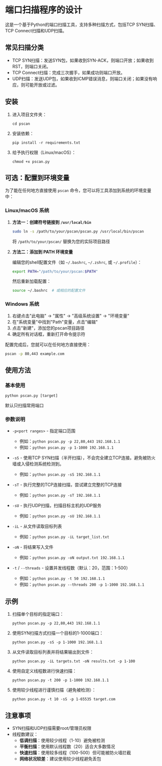 # 端口扫描程序的设计

这是一个基于Python的端口扫描工具，支持多种扫描方式，包括TCP SYN扫描、TCP Connect扫描和UDP扫描。

## 常见扫描分类

- TCP SYN扫描：发送SYN包，如果收到SYN-ACK，则端口开放；如果收到RST，则端口关闭。
- TCP Connect扫描：完成三次握手，如果成功则端口开放。
- UDP扫描：发送UDP包，如果收到ICMP错误消息，则端口关闭；如果没有响应，则可能开放或过滤。

## 安装

1. 进入项目文件夹：
   ```
   cd pscan
   ```

2. 安装依赖：
   ```
   pip install -r requirements.txt
   ```

3. 给予执行权限（Linux/macOS）：
   ```
   chmod +x pscan.py
   ```

## 可选：配置到环境变量

为了能在任何地方直接使用 `pscan` 命令，您可以将工具添加到系统的环境变量中：

### Linux/macOS 系统

1. **方法一：创建符号链接到 `/usr/local/bin`**
   ```bash
   sudo ln -s /path/to/your/pscan/pscan.py /usr/local/bin/pscan
   ```
   将 `/path/to/your/pscan/` 替换为您的实际项目路径

2. **方法二：添加到 PATH 环境变量**
   
   编辑您的shell配置文件（如 `~/.bashrc`, `~/.zshrc`, 或 `~/.profile`）：
   ```bash
   export PATH="/path/to/your/pscan:$PATH"
   ```
   然后重新加载配置：
   ```bash
   source ~/.bashrc  # 或相应的配置文件
   ```

### Windows 系统

1. 右键点击"此电脑" → "属性" → "高级系统设置" → "环境变量"
2. 在"系统变量"中找到"Path"变量，点击"编辑"
3. 点击"新建"，添加您的pscan项目路径
4. 确定所有对话框，重新打开命令提示符

配置完成后，您就可以在任何地方直接使用：
```bash
pscan -p 80,443 example.com
```

## 使用方法

### 基本使用

```
python pscan.py [target]
```
默认只扫描常用端口
### 参数说明

- `-p<port ranges>` - 指定端口范围
  - 例如：`python pscan.py -p 22,80,443 192.168.1.1`
  - 例如：`python pscan.py -p 1-1000 192.168.1.1`

- `-sS` - 使用TCP SYN扫描（半开扫描），不会完全建立TCP连接。避免被防火墙或入侵检测系统检测到。
  - 例如：`python pscan.py -sS 192.168.1.1`

- `-sT` - 执行完整的TCP连接扫描，尝试建立完整的TCP连接
  - 例如：`python pscan.py -sT 192.168.1.1`

- `-sU` - 执行UDP扫描，扫描目标主机的UDP服务
  - 例如：`python pscan.py -sU 192.168.1.1`

- `-iL` - 从文件读取目标列表
  - 例如：`python pscan.py -iL target_list.txt`

- `-oN` - 将结果写入文件
  - 例如：`python pscan.py -oN output.txt 192.168.1.1`

- `-t` / `--threads` - 设置并发线程数（默认：20，范围：1-500）
  - 例如：`python pscan.py -t 50 192.168.1.1`
  - 例如：`python pscan.py --threads 200 -p 1-1000 192.168.1.1`

## 示例

1. 扫描单个目标的指定端口：
   ```
   python pscan.py -p 22,80,443 192.168.1.1
   ```

2. 使用SYN扫描方式扫描一个目标的1-1000端口：
   ```
   python pscan.py -sS -p 1-1000 192.168.1.1
   ```

3. 从文件读取目标列表并将结果输出到文件：
   ```
   python pscan.py -iL targets.txt -oN results.txt -p 1-100
   ```

4. 使用自定义线程数进行快速扫描：
   ```
   python pscan.py -t 200 -p 1-1000 192.168.1.1
   ```

5. 使用较少线程进行谨慎扫描（避免被检测）：
   ```
   python pscan.py -t 10 -sS -p 1-65535 target.com
   ```

## 注意事项

- SYN扫描和UDP扫描需要root/管理员权限
- 线程数建议：
  - **低调扫描**：使用较少线程（1-10）避免被检测
  - **平衡扫描**：使用默认线程数（20）适合大多数情况
  - **快速扫描**：使用较多线程（100-500）但可能被防火墙拦截
  - **网络状况较差**：建议使用较少线程避免丢包

